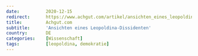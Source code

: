 ```yaml
---
date:          2020-12-15
redirect:      https://www.achgut.com/artikel/ansichten_eines_leopoldina_dissidenten
title:         Achgut.com
subtitle:      'Ansichten eines Leopoldina-Dissidenten'
country:       DE
categories:    [Wissenschaft]
tags:          [leopoldina, demokratie]
---
```

